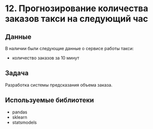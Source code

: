 # 12. Прогнозирование количества заказов такси на следующий час

## Данные
В наличии были следующие данные о сервисе работы такси:
- количество заказов за 10 минут
## Задача
Разработка системы предсказания объема заказа.

## Используемые библиотеки
- pandas
- sklearn
- statsmodels
